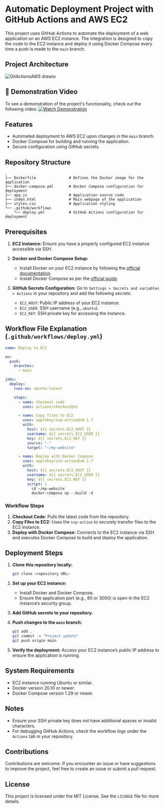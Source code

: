 # Automatic Deployment Project with GitHub Actions and AWS EC2

This project uses GitHub Actions to automate the deployment of a web application on an AWS EC2 instance. The integration is designed to copy the code to the EC2 instance and deploy it using Docker Compose every time a push is made to the `main` branch.

## Project Architecture

![GitActionsAWS drawio](https://github.com/user-attachments/assets/36895de7-4a8d-4638-8568-9b801d181257)

## 🎥 Demonstration Video

To see a demonstration of the project's functionality, check out the following video:
[![Watch Demonstration](https://img.youtube.com/vi/TtX_Bu5HPEo/0.jpg)](https://www.youtube.com/watch?v=TtX_Bu5HPEo&ab_channel=RichardMacas)

## Features

- Automated deployment to AWS EC2 upon changes in the `main` branch.
- Docker Compose for building and running the application.
- Secure configuration using GitHub secrets.

## Repository Structure

```
.
├── Dockerfile               # Defines the Docker image for the application
├── docker-compose.yml       # Docker Compose configuration for deployment
├── app.js                   # Application source code
├── index.html               # Main webpage of the application
├── styles.css               # Application styling
└── .github/workflows
    └── deploy.yml           # GitHub Actions configuration for deployment
```

## Prerequisites

1. **EC2 Instance:** Ensure you have a properly configured EC2 instance accessible via SSH.

2. **Docker and Docker Compose Setup:**
   - Install Docker on your EC2 instance by following the [official documentation](https://docs.docker.com/engine/install/).
   - Install Docker Compose as per the [official guide](https://docs.docker.com/compose/install/).

3. **GitHub Secrets Configuration:**
   Go to `Settings > Secrets and variables > Actions` in your repository and add the following secrets:

   - `EC2_HOST`: Public IP address of your EC2 instance.
   - `EC2_USER`: SSH username (e.g., `ubuntu`).
   - `EC2_KEY`: SSH private key for accessing the instance.

## Workflow File Explanation (`.github/workflows/deploy.yml`)

```yaml
name: Deploy to EC2

on:
  push:
    branches:
      - main

jobs:
  deploy:
    runs-on: ubuntu-latest

    steps:
      - name: Checkout code
        uses: actions/checkout@v3

      - name: Copy files to EC2
        uses: appleboy/scp-action@v0.1.7
        with:
          host: ${{ secrets.EC2_HOST }}
          username: ${{ secrets.EC2_USER }}
          key: ${{ secrets.EC2_KEY }}
          source: "."
          target: "~/my-website"

      - name: Deploy with Docker Compose
        uses: appleboy/ssh-action@v0.1.7
        with:
          host: ${{ secrets.EC2_HOST }}
          username: ${{ secrets.EC2_USER }}
          key: ${{ secrets.EC2_KEY }}
          script: |
            cd ~/my-website
            docker-compose up --build -d
```

### Workflow Steps

1. **Checkout Code:** Pulls the latest code from the repository.
2. **Copy Files to EC2:** Uses the `scp-action` to securely transfer files to the EC2 instance.
3. **Deploy with Docker Compose:** Connects to the EC2 instance via SSH and executes Docker Compose to build and deploy the application.

## Deployment Steps

1. **Clone this repository locally:**
   ```bash
   git clone <repository URL>
   ```

2. **Set up your EC2 instance:**
   - Install Docker and Docker Compose.
   - Ensure the application port (e.g., 80 or 3000) is open in the EC2 instance’s security group.

3. **Add GitHub secrets to your repository.**

4. **Push changes to the `main` branch:**
   ```bash
   git add .
   git commit -m "Project update"
   git push origin main
   ```

5. **Verify the deployment:**
   Access your EC2 instance’s public IP address to ensure the application is running.

## System Requirements

- EC2 instance running Ubuntu or similar.
- Docker version 20.10 or newer.
- Docker Compose version 1.29 or newer.

## Notes

- Ensure your SSH private key does not have additional spaces or invalid characters.
- For debugging GitHub Actions, check the workflow logs under the `Actions` tab in your repository.

## Contributions

Contributions are welcome. If you encounter an issue or have suggestions to improve the project, feel free to create an issue or submit a pull request.

## License

This project is licensed under the MIT License. See the `LICENSE` file for more details.
